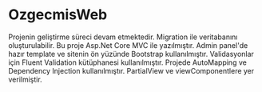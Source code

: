 # OzgecmisWeb
Projenin geliştirme süreci devam etmektedir.
Migration ile veritabanını oluşturulabilir. 
Bu proje Asp.Net Core MVC ile yazılmıştır. Admin panel'de hazır template ve sitenin ön yüzünde Bootstrap kullanılmıştır.
Validasyonlar için Fluent Validation kütüphanesi kullanılmıştır.
Projede AutoMapping ve Dependency Injection kullanılmıştır.
PartialView ve viewComponentlere yer verilmiştir.
